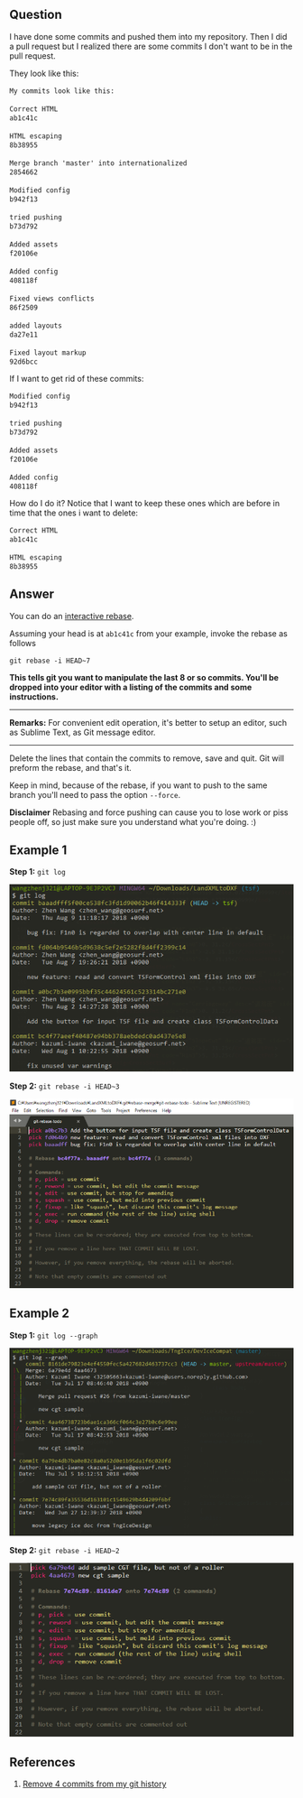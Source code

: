 ## Question
I have done some commits and pushed them into my repository. Then I did a pull request but I realized there are some commits I don't want to be in the pull request.

They look like this:
```
My commits look like this:

Correct HTML    
ab1c41c 

HTML escaping   
8b38955 

Merge branch 'master' into internationalized    
2854662

Modified config 
b942f13 

tried pushing   
b73d792 

Added assets    
f20106e 

Added config    
408118f 

Fixed views conflicts   
86f2509 

added layouts   
da27e11 

Fixed layout markup
92d6bcc 
```
If I want to get rid of these commits:
```
Modified config 
b942f13 

tried pushing   
b73d792 

Added assets    
f20106e 

Added config    
408118f 
```
How do I do it? Notice that I want to keep these ones which are before in time that the ones i want to delete:
```
Correct HTML    
ab1c41c 

HTML escaping   
8b38955
```

## Answer
You can do an [interactive rebase](https://git-scm.com/book/en/v2/Git-Tools-Rewriting-History).

Assuming your head is at `ab1c41c` from your example, invoke the rebase as follows
```
git rebase -i HEAD~7
```
**This tells git you want to manipulate the last 8 or so commits. You'll be dropped into your editor with a listing of the commits and some instructions.**

---

**Remarks:** For convenient edit operation, it's better to setup an editor, such as Sublime Text, as Git message editor.

---

Delete the lines that contain the commits to remove, save and quit. Git will preform the rebase, and that's it.

Keep in mind, because of the rebase, if you want to push to the same branch you'll need to pass the option `--force`.

**Disclaimer** Rebasing and force pushing can cause you to lose work or piss people off, so just make sure you understand what you're doing. :)

## Example 1

**Step 1:** `git log`

![](../img/git-rebase--i/git-log.png?raw=true)

**Step 2:** `git rebase -i HEAD~3`

![](../img/git-rebase--i/git-rebase-i.png?raw=true)

## Example 2

**Step 1:** `git log --graph`

![](../img/git-rebase--i/git-log-dummy-merge.png?raw=true)

**Step 2:** `git rebase -i HEAD~2`

![](../img/git-rebase--i/git-rebase-i-dummy-merge.png?raw=true)

## References
1. [Remove 4 commits from my git history](https://stackoverflow.com/questions/11113322/remove-4-commits-from-my-git-history)
